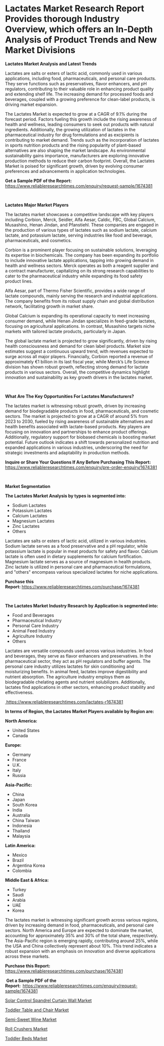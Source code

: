 <p><h1>Lactates Market Research Report Provides thorough Industry Overview, which offers an In-Depth Analysis of Product Trends and New Market Divisions</h1></p><p><strong>Lactates Market Analysis and Latest Trends</strong></p>
<p><p>Lactates are salts or esters of lactic acid, commonly used in various applications, including food, pharmaceuticals, and personal care products. They serve functions such as preservatives, flavor enhancers, and pH regulators, contributing to their valuable role in enhancing product quality and extending shelf life. The increasing demand for processed foods and beverages, coupled with a growing preference for clean-label products, is driving market expansion. </p><p>The Lactates Market is expected to grow at a CAGR of 9.1% during the forecast period. Factors fueling this growth include the rising awareness of health and wellness, leading consumers to seek out products with natural ingredients. Additionally, the growing utilization of lactates in the pharmaceutical industry for drug formulations and as excipients is contributing to market demand. Trends such as the incorporation of lactates in sports nutrition products and the rising popularity of plant-based alternatives are also shaping the market landscape. As environmental sustainability gains importance, manufacturers are exploring innovative production methods to reduce their carbon footprint. Overall, the Lactates Market is poised for significant growth, driven by evolving consumer preferences and advancements in application technologies.</p></p>
<p><strong>Get a Sample PDF of the Report:&nbsp;</strong> <a href="https://www.reliableresearchtimes.com/enquiry/request-sample/1674381?utm_campaign=1629&utm_medium=2&utm_source=Github&utm_content=ia&utm_term=13102024&utm_id=lactates">https://www.reliableresearchtimes.com/enquiry/request-sample/1674381</a></p>
<p>&nbsp;</p>
<p><strong>Lactates Major Market Players</strong></p>
<p><p>The lactates market showcases a competitive landscape with key players including Corbion, Merck, Seidler, Alfa Aesar, Caldic, FBC, Global Calcium, Musashino, Henan Jindan, and Pfanstiehl. These companies are engaged in the production of various types of lactates such as sodium lactate, calcium lactate, and potassium lactate, serving industries like food and beverage, pharmaceuticals, and cosmetics.</p><p>Corbion is a prominent player focusing on sustainable solutions, leveraging its expertise in biochemicals. The company has been expanding its portfolio to include innovative lactate applications, tapping into growing demand in health and wellness sectors. Merck operates as both a reagent supplier and a contract manufacturer, capitalizing on its strong research capabilities to cater to the pharmaceutical industry while expanding its food safety product lines.</p><p>Alfa Aesar, part of Thermo Fisher Scientific, provides a wide range of lactate compounds, mainly serving the research and industrial applications. The company benefits from its robust supply chain and global distribution network, facilitating growth in market share.</p><p>Global Calcium is expanding its operational capacity to meet increasing consumer demand, while Henan Jindan specializes in feed-grade lactates, focusing on agricultural applications. In contrast, Musashino targets niche markets with tailored lactate products, particularly in Japan.</p><p>The global lactate market is projected to grow significantly, driven by rising health consciousness and demand for clean label products. Market size estimates suggest a continuous upward trend, with revenues expected to surge across all major players. Financially, Corbion reported a revenue of approximately €1 billion in its last fiscal year, while Merck’s Life Science division has shown robust growth, reflecting strong demand for lactate products in various sectors. Overall, the competitive dynamics highlight innovation and sustainability as key growth drivers in the lactates market.</p></p>
<p>&nbsp;</p>
<p><strong>What Are The Key Opportunities For Lactates Manufacturers?</strong></p>
<p><p>The lactates market is witnessing robust growth, driven by increasing demand for biodegradable products in food, pharmaceuticals, and cosmetic sectors. The market is projected to grow at a CAGR of around 5% from 2023 to 2030, fueled by rising awareness of sustainable alternatives and health benefits associated with lactate-based products. Key players are focusing on innovation and partnerships to enhance product offerings. Additionally, regulatory support for biobased chemicals is boosting market potential. Future outlook indicates a shift towards personalized nutrition and expanded applications in various industries, underscoring the need for strategic investments and adaptability in production methods.</p></p>
<p><strong>Inquire or Share Your Questions If Any Before Purchasing This Report:</strong> <a href="https://www.reliableresearchtimes.com/enquiry/pre-order-enquiry/1674381?utm_campaign=1629&utm_medium=2&utm_source=Github&utm_content=ia&utm_term=13102024&utm_id=lactates">https://www.reliableresearchtimes.com/enquiry/pre-order-enquiry/1674381</a></p>
<p>&nbsp;</p>
<p><strong>Market Segmentation</strong></p>
<p><strong>The Lactates Market Analysis by types is segmented into:</strong></p>
<p><ul><li>Sodium Lactates</li><li>Potassium Lactates</li><li>Calcium Lactates</li><li>Magnesium Lactates</li><li>Zinc Lactates</li><li>Others</li></ul></p>
<p><p>Lactates are salts or esters of lactic acid, utilized in various industries. Sodium lactate serves as a food preservative and a pH regulator, while potassium lactate is popular in meat products for safety and flavor. Calcium lactate is often used in dietary supplements for calcium fortification. Magnesium lactate serves as a source of magnesium in health products. Zinc lactate is utilized in personal care and pharmaceutical formulations, and "others" encompass various specialized lactates for niche applications.</p></p>
<p><strong>Purchase this Report:&nbsp;</strong><a href="https://www.reliableresearchtimes.com/purchase/1674381?utm_campaign=1629&utm_medium=2&utm_source=Github&utm_content=ia&utm_term=13102024&utm_id=lactates">https://www.reliableresearchtimes.com/purchase/1674381</a></p>
<p>&nbsp;</p>
<p><strong>The Lactates Market Industry Research by Application is segmented into:</strong></p>
<p><ul><li>Food and Beverages</li><li>Pharmaceutical Industry</li><li>Personal Care Industry</li><li>Animal Feed Industry</li><li>Agriculture Industry</li><li>Others</li></ul></p>
<p><p>Lactates are versatile compounds used across various industries. In food and beverages, they serve as flavor enhancers and preservatives. In the pharmaceutical sector, they act as pH regulators and buffer agents. The personal care industry utilizes lactates for skin conditioning and moisturizing benefits. In animal feed, lactates improve digestibility and nutrient absorption. The agriculture industry employs them as biodegradable chelating agents and nutrient solubilizers. Additionally, lactates find applications in other sectors, enhancing product stability and effectiveness.</p></p>
<p><a href="https://www.reliableresearchtimes.com/lactates-r1674381?utm_campaign=1629&utm_medium=2&utm_source=Github&utm_content=ia&utm_term=13102024&utm_id=lactates">&nbsp;https://www.reliableresearchtimes.com/lactates-r1674381</a></p>
<p><strong>In terms of Region, the Lactates Market Players available by Region are:</strong></p>
<p>
    <p> <strong> North America: </strong>
        <ul>
            <li>United States</li>
            <li>Canada</li>
        </ul>
        </p> 
    <p> <strong> Europe: </strong>
        <ul>
            <li>Germany</li>
            <li>France</li>
            <li>U.K.</li>
            <li>Italy</li>
            <li>Russia</li>
        </ul>
        </p> 
    <p> <strong> Asia-Pacific: </strong>
        <ul>
            <li>China</li>
            <li>Japan</li>
            <li>South Korea</li>
            <li>India</li>
            <li>Australia</li>
            <li>China Taiwan</li>
            <li>Indonesia</li>
            <li>Thailand</li>
            <li>Malaysia</li>
        </ul>
        </p> 
    <p> <strong> Latin America: </strong>
        <ul>
            <li>Mexico</li>
            <li>Brazil</li>
            <li>Argentina Korea</li>
            <li>Colombia</li>
        </ul>
        </p> 
    <p> <strong> Middle East & Africa: </strong>
        <ul>
            <li>Turkey</li>
            <li>Saudi</li>
            <li>Arabia</li>
            <li>UAE</li>
            <li>Korea</li>
        </ul>
    </p>
    </p>
<p><p>The lactates market is witnessing significant growth across various regions, driven by increasing demand in food, pharmaceuticals, and personal care sectors. North America and Europe are expected to dominate the market, accounting for approximately 35% and 30% of the total share, respectively. The Asia-Pacific region is emerging rapidly, contributing around 25%, while the USA and China collectively represent about 10%. This trend indicates a robust expansion with an emphasis on innovation and diverse applications across these markets.</p></p>
<p><strong>Purchase this Report: </strong><a href="https://www.reliableresearchtimes.com/purchase/1674381?utm_campaign=1629&utm_medium=2&utm_source=Github&utm_content=ia&utm_term=13102024&utm_id=lactates">https://www.reliableresearchtimes.com/purchase/1674381</a></p>
<p>&nbsp;<strong>Get a Sample PDF of the Report:&nbsp;&nbsp;</strong><a href="https://www.reliableresearchtimes.com/enquiry/request-sample/1674381?utm_campaign=1629&utm_medium=2&utm_source=Github&utm_content=ia&utm_term=13102024&utm_id=lactates">https://www.reliableresearchtimes.com/enquiry/request-sample/1674381</a></p>
<p><strong></strong></p>
<p><p><a href="https://www.linkedin.com/pulse/solar-control-spandrel-curtain-wall-industry-resonance-doyre?utm_campaign=1629&utm_medium=2&utm_source=Github&utm_content=ia&utm_term=13102024&utm_id=lactates">Solar Control Spandrel Curtain Wall Market</a></p><p><a href="https://www.linkedin.com/pulse/toddler-table-chair-market-ecosystem-competitive-landscape-omaye?utm_campaign=1629&utm_medium=2&utm_source=Github&utm_content=ia&utm_term=13102024&utm_id=lactates">Toddler Table and Chair Market</a></p><p><a href="https://www.linkedin.com/pulse/market-insights-global-semi-sweet-wine-forecast-innovation-polje?utm_campaign=1629&utm_medium=2&utm_source=Github&utm_content=ia&utm_term=13102024&utm_id=lactates">Semi-Sweet Wine Market</a></p><p><a href="https://issuu.com/reportprime-2/docs/roll-crushers-market-size-2030.pptx_56d15dfa1bf66e?utm_campaign=1629&utm_medium=2&utm_source=Github&utm_content=ia&utm_term=13102024&utm_id=lactates">Roll Crushers Market</a></p><p><a href="https://www.linkedin.com/pulse/market-forecasting-change-global-toddler-beds-dynamics-mzsbe?utm_campaign=1629&utm_medium=2&utm_source=Github&utm_content=ia&utm_term=13102024&utm_id=lactates">Toddler Beds Market</a></p></p>